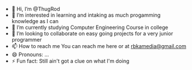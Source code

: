 - 👋 Hi, I’m @ThugRod
- 👀 I’m interested in learning and intaking as much progamming knowledge as I can
- 🌱 I’m currently studying Computer Engineering Course in college
- 💞️ I’m looking to collaborate on easy going projects for a very junior programmer
- 📫 How to reach me You can reach me here or at rbkamedia@gmail.com
- 😄 Pronouns: ...
- ⚡ Fun fact: Still ain't got a clue on what I'm doing

<!---
ThugRod/ThugRod is a ✨ special ✨ repository because its `README.md` (this file) appears on your GitHub profile.
You can click the Preview link to take a look at your changes.
--->
